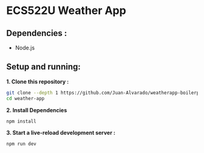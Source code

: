 # ECS522U Weather App

## Dependencies :
- Node.js

## Setup and running:
**1. Clone this repository :**

```sh
git clone --depth 1 https://github.com/Juan-Alvarado/weatherapp-boilerplate.git weather-app
cd weather-app
```
**2. Install Dependencies**
```sh
npm install
```
**3. Start a live-reload development server :**
```sh
npm run dev
```
